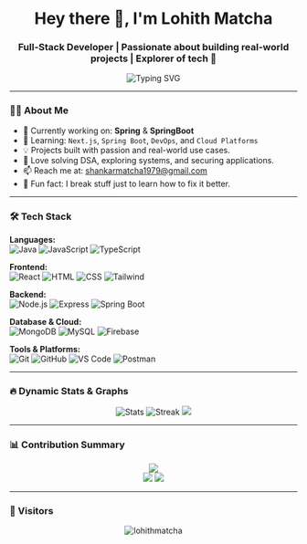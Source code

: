 <h1 align="center">Hey there 👋, I'm Lohith Matcha</h1>
<h3 align="center">Full-Stack Developer | Passionate about building real-world projects | Explorer of tech 🚀</h3>

<p align="center">
  <img src="https://readme-typing-svg.demolab.com?font=Fira+Code&duration=3000&pause=500&center=true&vCenter=true&width=435&lines=Code.+Build.+Learn.+Repeat.;Turning+ideas+into+reality;Backend+%E2%80%A2+Frontend+%E2%80%A2+Security" alt="Typing SVG" />
</p>

---

### 🧑‍💻 About Me

- 🔭 Currently working on: **Spring** & **SpringBoot**
- 🌱 Learning: `Next.js`, `Spring Boot`, `DevOps`, and `Cloud Platforms`
- 💡 Projects built with passion and real-world use cases.
- 🧩 Love solving DSA, exploring systems, and securing applications.
- 📫 Reach me at: [shankarmatcha1979@gmail.com](mailto:shankarmatcha1979@gmail.com)
- 🧠 Fun fact: I break stuff just to learn how to fix it better.

---

### 🛠️ Tech Stack

**Languages:**  
![Java](https://img.shields.io/badge/Java-%23007396.svg?style=flat&logo=java&logoColor=white)
![JavaScript](https://img.shields.io/badge/JavaScript-%23F7DF1E.svg?style=flat&logo=javascript&logoColor=black)
![TypeScript](https://img.shields.io/badge/TypeScript-%23007ACC.svg?style=flat&logo=typescript&logoColor=white)

**Frontend:**  
![React](https://img.shields.io/badge/React-%2361DAFB.svg?style=flat&logo=react&logoColor=black)
![HTML](https://img.shields.io/badge/HTML5-%23E34F26.svg?style=flat&logo=html5&logoColor=white)
![CSS](https://img.shields.io/badge/CSS3-%231572B6.svg?style=flat&logo=css3&logoColor=white)
![Tailwind](https://img.shields.io/badge/TailwindCSS-%2306B6D4.svg?style=flat&logo=tailwindcss)

**Backend:**  
![Node.js](https://img.shields.io/badge/Node.js-%23339933.svg?style=flat&logo=node.js&logoColor=white)
![Express](https://img.shields.io/badge/Express.js-%23000000.svg?style=flat&logo=express&logoColor=white)
![Spring Boot](https://img.shields.io/badge/Spring_Boot-%236DB33F.svg?style=flat&logo=spring-boot&logoColor=white)

**Database & Cloud:**  
![MongoDB](https://img.shields.io/badge/MongoDB-%2347A248.svg?style=flat&logo=mongodb&logoColor=white)
![MySQL](https://img.shields.io/badge/MySQL-%234479A1.svg?style=flat&logo=mysql&logoColor=white)
![Firebase](https://img.shields.io/badge/Firebase-%23FFCA28.svg?style=flat&logo=firebase&logoColor=black)

**Tools & Platforms:**  
![Git](https://img.shields.io/badge/Git-%23F05032.svg?style=flat&logo=git&logoColor=white)
![GitHub](https://img.shields.io/badge/GitHub-%23181717.svg?style=flat&logo=github&logoColor=white)
![VS Code](https://img.shields.io/badge/VSCode-%23007ACC.svg?style=flat&logo=visual-studio-code)
![Postman](https://img.shields.io/badge/Postman-%23FF6C37.svg?style=flat&logo=postman)

---

### 🔥 Dynamic Stats & Graphs

<p align="center">
  <img src="https://github-readme-stats.vercel.app/api?username=lohithmatcha&show_icons=true&theme=radical" alt="Stats" />
  <img src="https://github-readme-streak-stats.herokuapp.com?user=lohithmatcha&theme=radical" alt="Streak" />
  <img src="https://github-readme-stats.vercel.app/api/top-langs/?username=lohithmatcha&layout=compact&theme=radical" />
</p>

---

### 📊 Contribution Summary

<p align="center">
  <img src="https://github-profile-summary-cards.vercel.app/api/cards/profile-details?username=lohithmatcha&theme=tokyonight" />
  <br/>
  <img src="https://github-profile-summary-cards.vercel.app/api/cards/repos-per-language?username=lohithmatcha&theme=tokyonight" />
  <img src="https://github-profile-summary-cards.vercel.app/api/cards/most-commit-language?username=lohithmatcha&theme=tokyonight" />
</p>

---

### 👀 Visitors

<p align="center">
  <img src="https://komarev.com/ghpvc/?username=lohithmatcha&label=Profile%20views&color=0e75b6&style=flat" alt="lohithmatcha" />
</p>